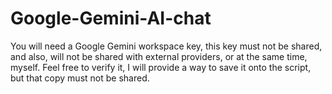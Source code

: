 # Google-Gemini-AI-chat
You will need a Google Gemini workspace key, this key must not be shared, and also, will not be shared with external providers, or at the same time, myself. Feel free to verify it, I will provide a way to save it onto the script, but that copy must not be shared.
